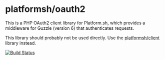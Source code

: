 # platformsh/oauth2

This is a PHP OAuth2 client library for Platform.sh, which provides a
middleware for Guzzle (version 6) that authenticates requests.

This library should probably not be used directly. Use the [platformsh/client](https://packagist.org/packages/platformsh/client) library instead.

[![Build Status](https://travis-ci.org/platformsh/platformsh-oauth2-php.svg?branch=master)](https://travis-ci.org/platformsh/platformsh-oauth2-php)
